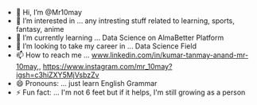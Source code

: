 - 👋 Hi, I’m @Mr10may
- 👀 I’m interested in ... any intresting stuff related to learning, sports, fantasy, anime
- 🌱 I’m currently learning ... Data Science on AlmaBetter Platform
- 💞️ I’m looking to take my career in ... Data Science Field
- 📫 How to reach me ... www.linkedin.com/in/kumar-tanmay-anand-mr-10may,,  https://www.instagram.com/mr_10may?igsh=c3hiZXY5MjVsbzZv
- 😄 Pronouns: ...  just learn English Grammar
- ⚡ Fun fact: ... I'm not 6 feet but if it helps, I'm still growing as a person 

<!---
Mr10may/Mr10may is a ✨ special ✨ repository because its `README.md` (this file) appears on your GitHub profile.
You can click the Preview link to take a look at your changes.
--->
